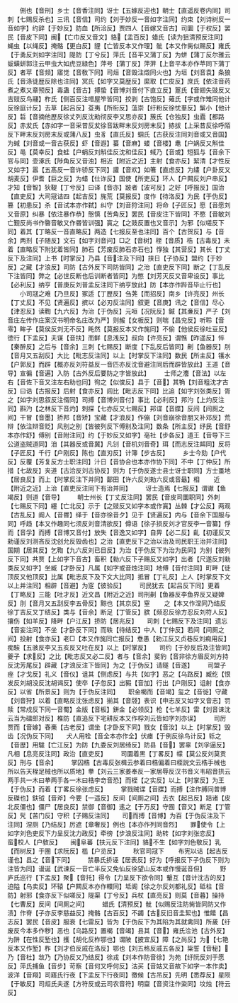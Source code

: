 <!-- { "loadSidebar": true } -->
　　侀也【音刑】乡士【音香注同】讶士【五嫁反迎也】朝士【直遥反卷内同】司刺【七赐反杀也】三讯【音信】司约【刘于妙反一音如字注同】约束【刘诗树反一音如字】约辞【于妙反】防血【所洽反】贾四人【音嫁又音古】司圜【于权反】罢民【音皮下同】闽【亡巾反又音文】貉【孟百反】蜡氏【读为狙清预反注同】蝇虫【以绳反】掩骼【更白反】貍【亡皆反本又作理】骴【本又作胔似赐反】雍氏【于勇反刘如字注同】隄防【丁兮反】萍氏【音平又蒲丁反】为蛢【蒲丁反尔雅云蛂蟥蛢郭注云甲虫大如虎豆緑色】萍号【蒲丁反】萍蓱【上音平本亦作苹同下蒲丁反】者苹【音频】寤觉【音敎下同】司烜【音毁注燬同火也】为垣【刘音袁】条狼氏【音涤徒歴反除也注同】冥氏【如字又莫歴反】縻取【亡皮反】庶氏【依注音药煮之煮又章预反】毒蛊【音古】搏蛰【音博刘音付下直立反】翨氏【音翅失豉反又吉豉反鸟翮】柞氏【侧百反注唶屋笮皆同】挍剥【古饱反】薙氏【字或作雉同他计反徐庭计反】去草【起吕反】芟夷【所衔反】蕰崇【纡粉反徐忧羣反】鬀小【他计反】硩【音摘他歴反徐丈列反沈勑彻反李又思亦反】蔟氏【仓独反】虫蠹【都路反】赤犮氏【赤如字一音采昔反犮徐音跋畔末反刘房末反】捇拔【上采昔反徐呼陌反下畔末反刘房末反或蒲八反】虫豸【直氏反】蝈氏【古获反注同刘音或又音国】为蜮【刘音或一音古获反】虾【音遐】蟇【音麻】蝼【音楼】鼃【户娲反又斛佳反】黾【莫幸反】食蛙【户蜗反刘斛佳反沈和佳反】蜮乃【音或】短狐与【音余下官与同】壶涿氏【陟角反又音浊】相近【附近之近】主射【食亦反】絜清【才性反又如字】嚣【五髙反一音许骄反下同】讙【音欢】如箸【直虑反】为繣【户卦反又胡麦反】伊耆【巨之反】为蜡【仕诈反】国使【所吏反】环人【户闗反刘户串反】才知【音智】狄鞮【丁兮反】曰译【音亦】跛者【波可反】之好【呼报反】国治【直吏反】大司冦诘四【起吉反】旄荒【莫报反】度作【待洛反】为民【于伪反】篡【初患反】杀【音试本亦作弑】纠守【刘音狩注同】将命【子匠反】愿【音愿刘又音原】纠暴【依注暴作恭】慤慎【苦角反】罢民【音皮注下皆同】不愍【音敏刘亡觐反尚书作暋音敏又作昬皆训强】寘之【之豉反置也又音示】为邪【似嗟反下同】着其【丁略反一音直略反】两造【七报反至也注同】百个【古贺反】与【音余】两剂【子随反】文石【如字刘音问】□之【音树】桎【音质】梏【古毒反】未着【直略反下附犹着皆同】肺石【芳废反肺石赤石也】惸独【其营反】其长【丁丈反下及注同】上书【时掌反】乃县【音注及下同】挟日【子协反】盟约【于妙反】之藏【才浪反】司防【古外反下司防皆同】之治【直吏反下同】断之【丁乱反下注皆同】弊之【必世反断也后训断者皆同】为憋【刘芳灭反又音卑设反】事比【必利反】纳亨【普庚反刘普孟反注同下纳亨放此】防【本亦作跸音毕止行也】
　　小司冦之难【乃旦反】冢适【丁歴反】刍荛【而招反】南乡【许亮反】州长【丁丈反】不见【贤遍反】摈以【必刃反注同】叙更【音庚】讯之【音信】尽心【津忍反】读鞫【九六反】为治【于伪反】元咺【况阮反】鍼【其亷反】严子【刘音庄左传作庄案汉书明帝名庄改为严】则赧【女板反】则喘【昌兖反】听聆【音零】眸子【莫侯反刘无不反】眊然【莫报反本又作旄同】不偷【他侯反徐吐豆反】徳行【下孟反】夫谋【音扶】而鲜【息浅反】叔向【许亮反】谓憔【昨遥反】悴【秦醉反】之后与【音余】三刺【七赐反】断度【下乱反后皆同】劓【鱼器反】刖【音月又五刮反】大比【毗志反注同】以上【时掌反下注同】数民【所主反】镬水【户郭反】而辟【概亦反刘符益反一音匹亦反沈音避注同后而辟皆放此】王道【音导】宣徧【音遍】入防【古外反后要防之字皆放此】
　　士师之灋【音法】以左右【音佐下音又注左右助也同】徇之【似俊反】县于【音】其觕【刘音粗沈才古反】曰诰【古报反】后射【食亦反】闾比【毗志反下同】比追【如字刘张类反】胥之【如字刘思叙反注偦同】司搏【音博刘音付】事比【必利反】邦汋【上灼反注同】斟汋【之林反下音灼】刺探【七亦反又七赐反】邦谍【音牒】反间【间厠之间】干冒【音墨】挢邦【音矫】宝藏【才浪反】作傰【刘音崩徐音朋又补邓反】荒辩【依注辩音贬】风别之别【皆彼列反下傅别及注同】数条【所主反】纾民【音舒本亦作舒】傅别【音附注同】约【于妙反又如字】亳社【步各反】道王【音导下三公道盗贼道同】洎【其器反或音冀】凡刉【音机刘音奇】珥【而志反注衈同】反将【子匠反】千行【户刚反】陈也【直刃反】计簿【步古反】
　　乡士今劾【户代反】反覆【芳复反方士职注同】汁日【音协合也本亦作协下同】不中【丁仲反】所措【七故反】夹道【古洽反刘古协反】则为【于伪反遂士县士讶士职同】方士畺地【居良反】而上【时掌反注下并同】鄐田【许六反刘勑六反或音朂】相
　　近【附近之近】上治【直吏反注同下有治并同】
　　讶士造焉【七报反】谓谳【鱼竭反】则道【音导】
　　朝士州长【丁丈反注同】罢民【音皮司圜职同】外刺【七赐反下同】纆【亡北反】示于【之豉反又如字本或作寘】丛棘【才公反】两观【古乱反】阍人【音昬】绎于【音亦徐音夕】见于【贤遍反】内与【音余下国服与同】呼趋【本又作趣同七须反刘音清欲反】僔语【徐子损反刘才官反李一音纂】俘而【音孚】而搏【音博又音付】放失【音逸又如字】自畀【必二反】齓【初谨反又勑谨反刘测吝反沈创允反毁齿也】之治【直吏反下之治以治及司民职王治并注同】国期【居其反】乞鞫【九六反刘已目反】为治【于伪反下为治为民同】为别【彼列反下同】共贾【上如字下音古】畜积【勑六反下子赐反又如字】出者【尺遂反刘勑类反又如字】坐臧【才卧反】凡属【如字或音烛注同】地傅【音付注同】町畔【徒顶反又他顶反】比属【毗志反下及下文大比同】抵冒【丁礼反】上人【时掌反下文以上并注同】相辟【音避】为窆【彼验反】
　　司民犹去【起吕反下同】更着【丁略反】三能【吐才反】近文昌【附近之近】司刑劓【鱼器反李鱼界反又疑婢反】刖【音月又五刮反李五骨反】黥也【其京反】窒
　　之【本又作涅同乃结反徐丁吉反又丁结反】类与【音余】断足【丁管反】膑【频忍反徐方忍反刘符人反】攘伤【如羊反】降畔【户江反】挢防【居兆反】　　司刺【七赐反下及注同】遗忘【音妄注同】不坐【才卧反下同】而轶【待结反】中人【丁仲反】若间【间厠之间】投射【食亦反】老□【本又作旄同亡报反】憃愚【勑江反又贞巷反刘痴用反】痴騃【五骇反李又五亥反又吐在反】以上【时掌反】　　司约【于妙反后及注皆同】夔子【求反】之比【毗志反又必二反】者与【音余】斐豹【音非徐方眉反刘方持反沈芳尾反】辟藏【才浪反注下皆同】为之【于伪反】请隧【音遂】
　　司盟子痤【才戈反】礼义【音仪】诅其【侧虑反】与共【如字】恶之【乌路反】臧纥【恨发反刘胡没反沈胡谒反】使卒【子忽反】出豭【音加】行出【户刚反】诅射【食亦反】以省【所景反】则为【于伪反注同】　　职金楬而【音竭】玺之【音徙】守藏【刘音狩】以着【直略反沈张虑反】揃其【音牋】表识【申志反又如字又音志】罚赎【常戍反下同一音蜀】金版【音板】鉼金【必领反】枪【七羊反】雷【刘音诔沈云当为礌郎对反】椎防【直追反下宅耕反本又作桴刘云皆如字刘亦误】
　　司厉贾而【音嫁】舂槀【古老反】谓坐【才卧反下同】戮女【音汝】以上【时掌反】毁齿【况伪反下同】　　犬人用牷【音全本亦作全】伏瘗【于例反徐鸟计反】轹之【音歴】用駹【亡江反】为防【九委反刘居绮反】防县【音】罢辜【刘孚逼反】凡相【息亮反注同】政治【直吏反】
　　司圜着黒【丁畧反】幪【莫公反刘莫贡反】刑与【音余】
　　掌囚梏【古毒反张楫云参着曰梏偏着曰桎説文云梏手械也所以告天桎足械也所以质地】拲【刘云三家姜奉反一家居辱反汉书音义韦昭音拱云两手共一木曰拲两手各一木曰梏李竒音恐】而桎【之实反】以上【时掌反】为王【于伪反】而着【丁畧反徐张虑反】
　　掌戮贼谍【音牒】而搏【注作膊同普博反磔也】鈇钺【音斧】今要【一遥反】反间【间厠之间】去衣【起吕反】踣诸【皮北反僵也】僵尸【居良反】禁御【音御】逺之【于万反】守囿【音又】断足【丁管反】髠【苦门反】守积【子赐反注同】　　司而搏【音博】为百【于伪反注及下注同】涅厕【乃结反】厉遮【章奢反】例也【本亦作列同音烈】　　罪使令【上如字刘色吏反下力呈反沈力政反】牵徬【步浪反注同】助转【如字刘张恋反】　　蛮校人【户敎反】　　闽阜蕃【扶元反下注同】貉不生【如字刘色敬反】乳【而树反】于圈【求阮反】槛【户览反】
　　秋官司冦下
　　布宪以诘【起吉反谨也】县之【音下同】
　　禁暴氏挢诬【居表反】好为【呼报反下子伪反下则为注皆为同】谩诞【武谏反一音亡半反又免仙反徐望山反本或作慢诞音但】
　　野庐氏巡行【下孟反】聚【音托】得令【力呈反下欲令同】轚互【音计沈古的反】迫隘【乌卖反】环辕【户闗反本亦作轘同】坻阁【徐之尔反刘都礼反】砥柱【音防】射邪【食亦反下似嗟反】隄渠【丁兮反】兵杖【直亮反】则莫【音暮】操持【七曹反】反间【间厠之间】
　　蜡氏【清预反】骴【似赐反注防胔皆同防又作渍】作脊【子亦反李慈益反】掩骼【古百反】不蠲【古反旧音圭絜也】惟饎【昌志反】罢民【音皮】服衰【七雷反】皆为【于伪反下为其陷为其就禽同】所薉【纡废反今本多作秽】恶也【乌路反】置楬【音竭】县其【音】雍氏浍池【古外反】为阱【在性反堑也】擭【胡化反柞鄂也】谓陂【披宜反】障【之尚反】为【七艳反本又作堑】柞【刘才伯反戚在洛反】鄂也【刘五格反戚五各反】粊誓【音秘】乃【音杜】敜乃【乃协反又乃结反】徐戎【刘本作防音徐】为苑【纡阮反刘于愿反】萍氏捕鱼【音步】苛察【音何又呼何反】沽买【音姑又音故下如字一本作卖】波洋【音翔】司寤氏行夜【下孟反下行夜同】徼候【古吊反】先明【悉荐反】星陨【于敏反】司烜氏夫遂【方符反或云司农音符】明齍【音资注作粢同】坟烛【符云反】
